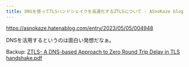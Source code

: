 ```yaml
---
title: DNSを使ってTLSハンドシェイクを高速化するZTLSについて - ASnoKaze blog
---
```


https://asnokaze.hatenablog.com/entry/2023/05/05/004948

DNSを活用するというのは面白い発想だなぁ。

Backup: [ZTLS- A DNS-based Approach to Zero Round Trip Delay in TLS
handshake.pdf](
https://mryhryki.com/file/202305051108-3M93O5UEeQuEXWr9Q8qT4YpEt9r0LhGFwMAIuZIg3DQ.pdf
)

